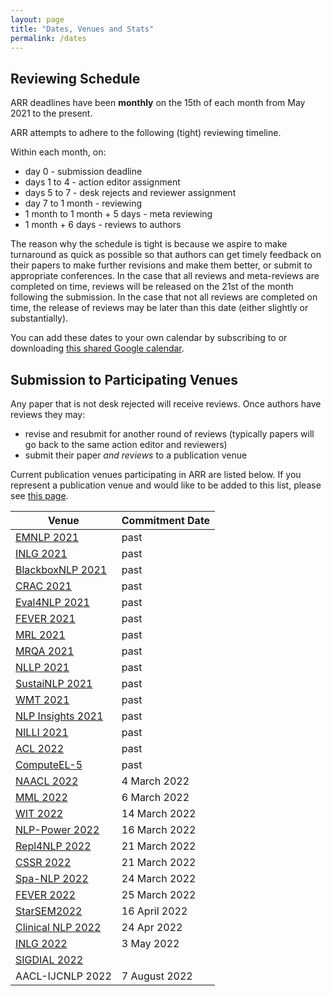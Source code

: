 ```yaml
---
layout: page
title: "Dates, Venues and Stats"
permalink: /dates
---
```


## Reviewing Schedule

ARR deadlines have been __monthly__ on the 15th of each month from May 2021 to the present. 

ARR attempts to adhere to the following (tight) reviewing timeline. 

Within each month, on:
- day 0 - submission deadline
- days 1 to 4 - action editor assignment
- days 5 to 7 - desk rejects and reviewer assignment
- day 7 to 1 month  - reviewing
- 1 month to 1 month + 5 days - meta reviewing
- 1 month + 6 days - reviews to authors

The reason why the schedule is tight is because we aspire to make turnaround as quick as possible so that authors can get timely feedback on their papers to make further revisions and make them better, or submit to appropriate conferences. In the case that all reviews and meta-reviews are completed on time, reviews will be released on the 21st of the month following the submission. In the case that not all reviews are completed on time, the release of reviews may be later than this date (either slightly or substantially).

You can add these dates to your own calendar by subscribing to or downloading [this shared Google calendar](https://calendar.google.com/calendar/embed?src=dsa7ntvq7s9fah2f5e43tncmu8%40group.calendar.google.com&ctz=America%2FNew_York).

## Submission to Participating Venues

Any paper that is not desk rejected will receive reviews. Once authors have reviews they may:
- revise and resubmit for another round of reviews (typically papers will go back to the same action editor and reviewers)
- submit their paper *and reviews* to a publication venue

Current publication venues participating in ARR are listed below. If you represent a publication venue and would like to be added to this list, please see [this page](https://aclrollingreview.org/organizers).

| Venue | Commitment Date |
|---------------------|------------|
| [EMNLP 2021](https://2021.emnlp.org/) | past |
| [INLG 2021](https://inlg2021.github.io/pages/calls.html) | past |
| [BlackboxNLP 2021](https://blackboxnlp.github.io/)  | past |
| [CRAC 2021](https://sites.google.com/view/crac2021/)| past | 
| [Eval4NLP 2021](https://eval4nlp.github.io/)  | past |
| [FEVER 2021](https://fever.ai/workshop.html) | past |
| [MRL 2021](https://sites.google.com/view/mrl-2021/home?authuser=0) | past |
| [MRQA 2021](https://mrqa.github.io/) | past |
| [NLLP 2021](https://nllpw.org/) | past |
| [SustaiNLP 2021](https://sites.google.com/view/sustainlp2021) | past |
| [WMT 2021](http://statmt.org/wmt21/) | past |
| [NLP Insights 2021](https://insights-workshop.github.io/) | past |
| [NILLI 2021](https://www.cs.mcgill.ca/~pparth2/nilli_workshop/) | past | 
| [ACL 2022](https://www.2022.aclweb.org/) | past |
| [ComputeEL-5](https://openreview.net/group?id=aclweb.org/ACL/2022/Workshop/ComputEL) | past |
| [NAACL 2022](https://2022.naacl.org/) | 4 March 2022 |
| [MML 2022](https://openreview.net/group?id=aclweb.org/ACL/2022/Workshop/MML) | 6 March 2022 |
| [WIT 2022](https://megagon.ai/2nd-workshop-on-deriving-insights-from-user-generated-text-wit/) | 14 March 2022 |
| [NLP-Power 2022](https://openreview.net/group?id=aclweb.org/ACL/2022/Workshop/NLP-Power) | 16 March 2022 |
| [Repl4NLP 2022](https://sites.google.com/view/repl4nlp2022/) | 21 March 2022 |
| [CSSR 2022](https://csrr-workshop.github.io/) | 21 March 2022 |
| [Spa-NLP 2022](https://openreview.net/group?id=aclweb.org/ACL/2022/Workshop/Spa-NLP) | 24 March 2022 |
| [FEVER 2022](https://fever.ai/) | 25 March 2022 |
| [StarSEM2022](https://sites.google.com/view/starsem2022/) | 16 April 2022 | 
| [Clinical NLP 2022](https://clinical-nlp.github.io/2022/) | 24 Apr 2022 |
| [INLG 2022](https://inlgmeeting.github.io) | 3 May 2022 |
| [SIGDIAL 2022](https://2022.sigdial.org/) | |
| AACL-IJCNLP 2022 | 7 August 2022 |
